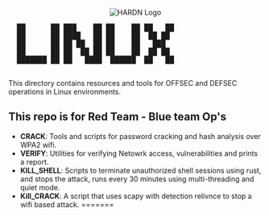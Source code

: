 <p align="center">
        <img src="https://github.com/OpenSource-For-Freedom/HARDN/blob/Primary/Docs/HARDN.png" alt="HARDN Logo" />
</p>

<p align="center">
  <pre>
  ██      ██ ███    ██ ██    ██ ██   ██  
  ██      ██ ████   ██ ██    ██  ██ ██  
  ██      ██ ██ ██  ██ ██    ██   ███   
  ██      ██ ██  ██ ██ ██    ██  ██ ██  
  ███████ ██ ██   ████  ██████  ██   ██  
  </pre>
</p>

This directory contains resources and tools for OFFSEC and DEFSEC operations in Linux environments. 

## This repo is for Red Team - Blue team Op's

- **CRACK**: Tools and scripts for password cracking and hash analysis over WPA2 wifi.
- **VERIFY**: Utilities for verifying Netowrk access, vulnerabilities and prints a report. 
- **KILL_SHELL**: Scripts to terminate unauthorized shell sessions using rust, and stops the attack, runs every 30 minutes using multi-threading and quiet mode. 
- **Kill_CRACK**: A script that uses scapy with detection relivnce to stop a wifi based attack.
=======
